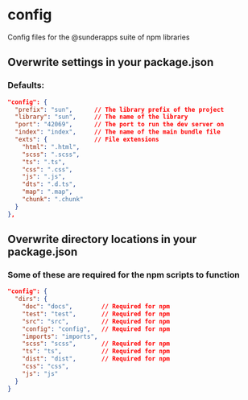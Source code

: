 # config
Config files for the @sunderapps suite of npm libraries

## Overwrite settings in your package.json
### Defaults:
```json
"config": {
  "prefix": "sun",      // The library prefix of the project
  "library": "sun",     // The name of the library
  "port": "42069",      // The port to run the dev server on
  "index": "index",     // The name of the main bundle file
  "exts": {             // File extensions
    "html": ".html",
    "scss": ".scss",
    "ts": ".ts",
    "css": ".css",
    "js": ".js",
    "dts": ".d.ts",
    "map": ".map",
    "chunk": ".chunk"
  }
},
```

## Overwrite directory locations in your package.json
### Some of these are required for the npm scripts to function
```json
"config": {
  "dirs": {
    "doc": "docs",        // Required for npm
    "test": "test",       // Required for npm
    "src": "src",         // Required for npm
    "config": "config",   // Required for npm
    "imports": "imports",
    "scss": "scss",       // Required for npm
    "ts": "ts",           // Required for npm
    "dist": "dist",       // Required for npm
    "css": "css",
    "js": "js"
  }
}
```